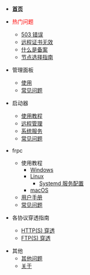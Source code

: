 - [**首页**](/README)

- <font color="red">热门问题</font>

  - [503 错误](/faq#_503-错误)
  - [远程证书无效](/launcher/faq#远程证书无效)
  - [什么是备案](/faq#什么是备案)
  - [节点选择指南](/faq#哪个节点好用)

- 管理面板

  - [使用](/panel/use)
  - [常见问题](/panel/faq)

- 启动器

  - [使用教程](/launcher/usage)
  - [远程管理](/launcher/remote)
  - [系统服务](/launcher/service)
  - [常见问题](/launcher/faq)

- frpc

  - 使用教程
    - [Windows](/frpc/usage/windows)
    - [Linux](/frpc/usage/linux)
      - [Systemd 服务配置](/frpc/service/systemd)
    - [macOS](/frpc/usage/macos)
  - [用户手册](/frpc/manual)
  - [常见问题](/frpc/faq)

- 各协议穿透指南
  - [HTTP(S) 穿透](/protocol/http)
  - [FTP(S) 穿透](/protocol/ftp)

<!-- - API
  问就是没有，该部分文档废弃。
  - [API列表](/api/list)
  - [节点](/api/nodes)
  - [隧道](/api/tunnel) -->

- 其他
  - [其他问题](/faq)
  - [关于](/about)
